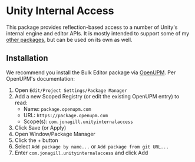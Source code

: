 # Unity Internal Access
This package provides reflection-based access to a number of Unity's internal engine and editor APIs.
It is mostly intended to support some of my [other packages](https://github.com/jonagill), but can be used on its own as well.

## Installation
We recommend you install the Bulk Editor package via [OpenUPM](https://openupm.com/packages/com.jonagill.unityinternalaccess/). Per OpenUPM's documentation:

1. Open `Edit/Project Settings/Package Manager`
2. Add a new Scoped Registry (or edit the existing OpenUPM entry) to read:
    * Name: `package.openupm.com`
    * URL: `https://package.openupm.com`
    * Scope(s): `com.jonagill.unityinternalaccess`
3. Click Save (or Apply)
4. Open Window/Package Manager
5. Click the + button
6. Select `Add package by name...` or `Add package from git URL...` 
7. Enter `com.jonagill.unityinternalaccess` and click Add